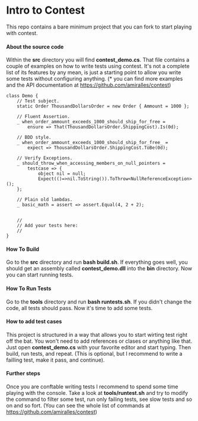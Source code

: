 # Intro to Contest
This repo contains a bare minimum project that you can fork to start playing with contest.

#### About the source code
Within the **src** directory you will find **contest_demo.cs**. That file contains a couple of examples on how to write tests using contest. It's not a complete list of its features by any mean, is just a starting point to allow you write some tests without configuring anything.
(\* you can find more examples and the API documentation at https://github.com/amiralles/contest)

```
class Demo {
	// Test subject.
	static Order ThousandDollarsOrder = new Order { Ammount = 1000 };

	// Fluent Assertion.
	_ when_order_ammount_exceeds_1000_should_ship_for_free = 
		ensure => That(ThousandDollarsOrder.ShippingCost).Is(0d);

	// BDD style.
	_ when_order_ammount_exceeds_1000_should_ship_for_free_ = 
		expect => ThousandDollarsOrder.ShippingCost.ToBe(0d);

	// Verify Exceptions.
	_ should_throw_when_accessing_members_on_null_pointers = 
		testcase => {
			object nil = null;
			Expect(()=>nil.ToString()).ToThrow<NullReferenceException>();
	};

	// Plain old lambdas.
	_ basic_math = assert => assert.Equal(4, 2 + 2);


	//
	// Add your tests here:
	//
}
```

#### How To Build
Go to the **src** directory and run **bash build.sh**. If everything goes well, you should get an assembly called **contest\_demo.dll** into the **bin** directory. Now you can start running tests.


#### How To Run Tests
Go to the **tools** directory and run **bash runtests.sh**. If you didn't change the code, all tests should pass. Now it's time to add some tests.


#### How to add test cases
This project is structured in a way that allows you to start wirting test right off the bat. You won't need to add references or clases or anything like that. Just open **contest\_demo.cs** with your favorite editor and start typing. Then build, run tests, and repeat.
(This is optional, but I recommend to write a failling test, make it pass, and continue).


#### Further steps
Once you are conftable writing tests I recommend to spend some time playing with the console. Take a look at **tools/runtest.sh** and try to modify the command to filter some test, run only failing tests, see slow tests and so on and so fort. (You can see the whole list of commands at https://github.com/amiralles/contest)


